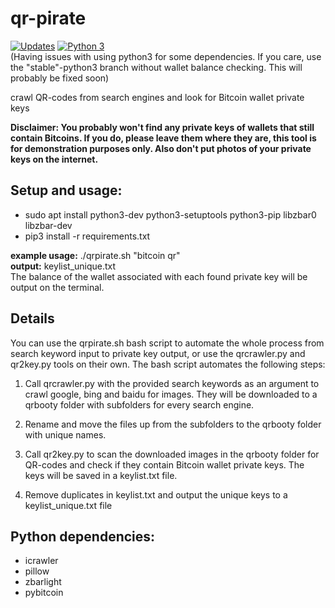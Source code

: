 # qr-pirate
[![Updates](https://pyup.io/repos/github/mzollin/qr-pirate/shield.svg)](https://pyup.io/repos/github/mzollin/qr-pirate/)
[![Python 3](https://pyup.io/repos/github/mzollin/qr-pirate/python-3-shield.svg)](https://pyup.io/repos/github/mzollin/qr-pirate/)
<br>
(Having issues with using python3 for some dependencies. If you care, use the "stable"-python3 branch without wallet balance checking. This will probably be fixed soon)

crawl QR-codes from search engines and look for Bitcoin wallet private keys

**Disclaimer: You probably won't find any private keys of wallets that still contain Bitcoins. If you do, please leave them where they are, this tool is for demonstration purposes only. Also don't put photos of your private keys on the internet.**

## Setup and usage:
- sudo apt install python3-dev python3-setuptools python3-pip libzbar0 libzbar-dev
- pip3 install -r requirements.txt

**example usage:** ./qrpirate.sh "bitcoin qr"<br>
**output:** keylist_unique.txt
<br>
The balance of the wallet associated with each found private key will be output on the terminal.

## Details
You can use the qrpirate.sh bash script to automate the whole process from search keyword input to private key output, or use the qrcrawler.py and qr2key.py tools on their own. The bash script automates the following steps:

1. Call qrcrawler.py with the provided search keywords as an argument to crawl google, bing and baidu for images. They will be downloaded to a qrbooty folder with subfolders for every search engine.

2. Rename and move the files up from the subfolders to the qrbooty folder with unique names.

3. Call qr2key.py to scan the downloaded images in the qrbooty folder for QR-codes and check if they contain Bitcoin wallet private keys. The keys will be saved in a keylist.txt file.

4. Remove duplicates in keylist.txt and output the unique keys to a keylist_unique.txt file

## Python dependencies:
- icrawler
- pillow
- zbarlight
- pybitcoin
